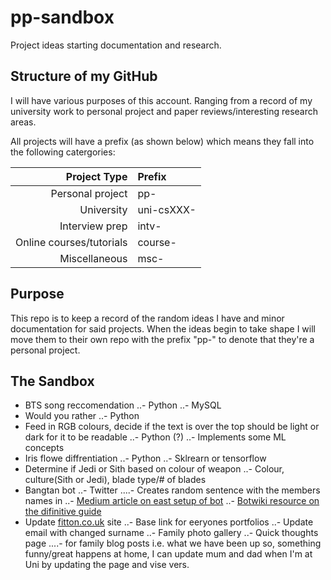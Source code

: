 # pp-sandbox
Project ideas starting documentation and research.

## Structure of my GitHub
I will have various purposes of this account. Ranging from a record of my university work to personal project and paper reviews/interesting research areas. 

All projects will have a prefix (as shown below) which means they fall into the following catergories: 

Project Type  | Prefix
-------------: | :-------------
Personal project  | pp-
University  | uni-csXXX-
Interview prep  | intv-
Online courses/tutorials  | course-
Miscellaneous  | msc-


## Purpose 
This repo is to keep a record of the random ideas I have and minor documentation for said projects. When the ideas begin to take shape I will move them to their own repo with the prefix "pp-" to denote that they're a personal project. 

## The Sandbox 

- BTS song reccomendation 
  ..- Python
  ..- MySQL
- Would you rather 
  ..- Python
- Feed in RGB colours, decide if the text is over the top should be light or dark for it to be readable
  ..- Python (?)
  ..- Implements some ML concepts
- Iris flowe diffrentiation 
  ..- Python
  ..- Sklrearn or tensorflow
- Determine if Jedi or Sith based on colour of weapon
  ..- Colour, culture(Sith or Jedi), blade type/# of blades
- Bangtan bot 
  ..- Twitter 
    ....- Creates random sentence with the members names in 
  ..- [Medium article on east setup of bot](https://medium.freecodecamp.org/easily-set-up-your-own-twitter-bot-4aeed5e61f7f)
  ..- [Botwiki resource on the difinitive guide](https://botwiki.org/resource/tutorial/how-to-make-a-twitter-bot-the-definitive-guide/)
- Update [fitton.co.uk](http://fitton.co.uk/index.html) site 
  ..- Base link for eeryones portfolios 
  ..- Update email with changed surname
  ..- Family photo gallery
  ..- Quick thoughts page
    ....- for family blog posts i.e. what we have been up so, something funny/great happens at home, I can update mum and dad when I'm at Uni by updating the page and vise vers.
    

